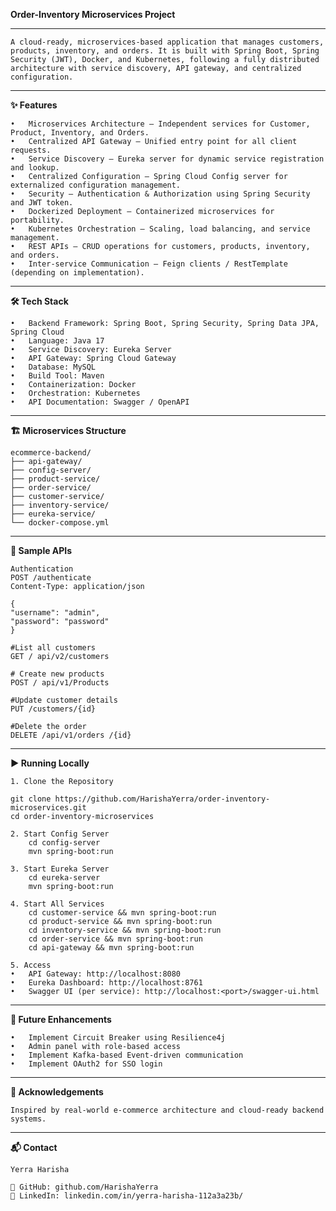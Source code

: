 **Order-Inventory Microservices Project**
________________________________________

    A cloud-ready, microservices-based application that manages customers, products, inventory, and orders. It is built with Spring Boot, Spring Security (JWT), Docker, and Kubernetes, following a fully distributed architecture with service discovery, API gateway, and centralized configuration.
________________________________________
**✨ Features**

    •	Microservices Architecture — Independent services for Customer, Product, Inventory, and Orders.
    •	Centralized API Gateway — Unified entry point for all client requests.
    •	Service Discovery — Eureka server for dynamic service registration and lookup.
    •	Centralized Configuration — Spring Cloud Config server for externalized configuration management.
    •	Security — Authentication & Authorization using Spring Security and JWT token.
    •	Dockerized Deployment — Containerized microservices for portability.
    •	Kubernetes Orchestration — Scaling, load balancing, and service management.
    •	REST APIs — CRUD operations for customers, products, inventory, and orders.
    •	Inter-service Communication — Feign clients / RestTemplate (depending on implementation).
________________________________________
**🛠 Tech Stack**

    •	Backend Framework: Spring Boot, Spring Security, Spring Data JPA, Spring Cloud 
    •	Language: Java 17
    •	Service Discovery: Eureka Server
    •	API Gateway: Spring Cloud Gateway
    •	Database: MySQL
    •	Build Tool: Maven
    •	Containerization: Docker
    •	Orchestration: Kubernetes
    •	API Documentation: Swagger / OpenAPI
________________________________________
**🏗 Microservices Structure**

    ecommerce-backend/
    ├── api-gateway/
    ├── config-server/
    ├── product-service/
    ├── order-service/
    ├── customer-service/
    ├── inventory-service/
    ├── eureka-service/
    └── docker-compose.yml
________________________________________
**📌 Sample APIs**

    Authentication
    POST /authenticate
    Content-Type: application/json

    {
    "username": "admin",
    "password": "password"
    }

    #List all customers
    GET / api/v2/customers

    # Create new products
    POST / api/v1/Products

    #Update customer details
    PUT /customers/{id}

    #Delete the order
    DELETE /api/v1/orders /{id}
________________________________________
**▶ Running Locally**

    1. Clone the Repository

    git clone https://github.com/HarishaYerra/order-inventory-microservices.git
    cd order-inventory-microservices
   
    2. Start Config Server
        cd config-server
        mvn spring-boot:run
    
    3. Start Eureka Server
        cd eureka-server
        mvn spring-boot:run

    4. Start All Services
        cd customer-service && mvn spring-boot:run
        cd product-service && mvn spring-boot:run
        cd inventory-service && mvn spring-boot:run
        cd order-service && mvn spring-boot:run
        cd api-gateway && mvn spring-boot:run

    5. Access
    •	API Gateway: http://localhost:8080
    •	Eureka Dashboard: http://localhost:8761
    •	Swagger UI (per service): http://localhost:<port>/swagger-ui.html
   
________________________________________
**🚀 Future Enhancements**

    •	Implement Circuit Breaker using Resilience4j
    •	Admin panel with role-based access
    •	Implement Kafka-based Event-driven communication
    •	Implement OAuth2 for SSO login
________________________________________
**🙏 Acknowledgements**
    
    Inspired by real-world e-commerce architecture and cloud-ready backend systems.
________________________________________
**📬 Contact**

    Yerra Harisha

    🔗 GitHub: github.com/HarishaYerra
    💼 LinkedIn: linkedin.com/in/yerra-harisha-112a3a23b/

